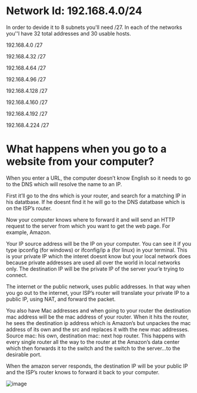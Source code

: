 # Network Id: 192.168.4.0/24 

In order to devide it to 8 subnets you'll need /27. In each of the networks you''l have 32 total addresses and 30 usable hosts.  

192.168.4.0 /27  

192.168.4.32 /27  

192.168.4.64 /27 

192.168.4.96 /27 

192.168.4.128 /27  

192.168.4.160 /27  

192.168.4.192 /27  

192.168.4.224 /27  

 

# What happens when you go to a website from your computer?  

When you enter a URL, the computer doesn’t know English so it needs to go to the DNS which will resolve the name to an IP.  

First it’ll go to the dns which is your router, and search for a matching IP in his datatbase. If he doesnt find it he will go to the DNS datatbase which is on the ISP’s router.  

Now your computer knows where to forward it and will send an HTTP request to the server from which you want to get the web page. For example, Amazon.  

Your IP source address will be the IP on your computer. You can see it if you type ipconfig (for windows) or ifconfig/ip a (for linux) in your terminal. This is your private IP which the interet doesnt know but your local network does because private addresses are used all over the world in local networks only. The destination IP will be the private IP of the server your’e trying to connect. 

The internet or the public network, uses public addresses. In that way when you go out to the internet, your ISP’s router will translate your private IP to a public IP, using NAT, and forward the packet. 

You also have Mac addresses and when going to your router the destination mac address will be the mac address of your router. When it hits the router, he sees the destination ip address which is Amazon’s but unpackes the mac address of its own and the src and replaces it with the new mac addresses. Source mac: his own, destination mac: next hop router. This happens with every single router all the way to the router at the Amazon’s data center which then forwards it to the switch and the switch to the server...to the desirable port.  

When the amazon server responds, the destination IP will be your public IP and the ISP’s router knows to forward it back to your computer.  

![image](https://user-images.githubusercontent.com/98810962/178142289-1082821b-8d13-47ab-87a2-293465021f2a.png)
